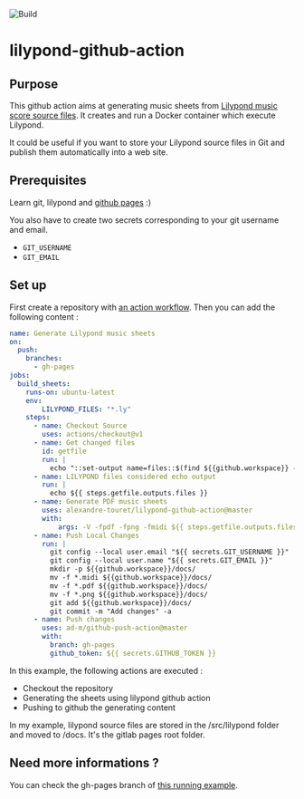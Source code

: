 ![Build](https://github.com/alexandre-touret/lilypond-github-action/workflows/Build/badge.svg)

# lilypond-github-action

## Purpose
This github action aims at generating music sheets from [Lilypond music score source files](https://lilypond.org).
It creates and run a Docker container which execute Lilypond.

It could be useful if you want to store your Lilypond source files in Git and publish them automatically into a web site.

## Prerequisites
Learn git, lilypond and [github pages](https://pages.github.com/)  :)

You also have to create two secrets corresponding to your git username and email.
* ``GIT_USERNAME``
* ``GIT_EMAIL``

## Set up
First create a repository with [an action workflow](https://github.com/features/actions).
Then you can add the following content :

```yaml
name: Generate Lilypond music sheets
on:
  push:
    branches:
      - gh-pages
jobs:
  build_sheets:
    runs-on: ubuntu-latest
    env:
        LILYPOND_FILES: "*.ly"
    steps:
      - name: Checkout Source
        uses: actions/checkout@v1
      - name: Get changed files
        id: getfile
        run: |
          echo "::set-output name=files::$(find ${{github.workspace}} -name "${{ env.LILYPOND_FILES }}" -printf "%P\n" | xargs)"
      - name: LILYPOND files considered echo output
        run: |
          echo ${{ steps.getfile.outputs.files }}
      - name: Generate PDF music sheets
        uses: alexandre-touret/lilypond-github-action@master
        with:
            args: -V -fpdf -fpng -fmidi ${{ steps.getfile.outputs.files }}
      - name: Push Local Changes
        run: |
          git config --local user.email "${{ secrets.GIT_USERNAME }}"
          git config --local user.name "${{ secrets.GIT_EMAIL }}"
          mkdir -p ${{github.workspace}}/docs/
          mv -f *.midi ${{github.workspace}}/docs/
          mv -f *.pdf ${{github.workspace}}/docs/
          mv -f *.png ${{github.workspace}}/docs/
          git add ${{github.workspace}}/docs/
          git commit -m "Add changes" -a
      - name: Push changes
        uses: ad-m/github-push-action@master
        with:
          branch: gh-pages
          github_token: ${{ secrets.GITHUB_TOKEN }}

```

In this example, the following actions are executed :
* Checkout the repository
* Generating the sheets using lilypond github action
* Pushing to github the generating content

In my example, lilypond source files are stored in the /src/lilypond folder and moved to /docs.
It's the gitlab pages root folder.

## Need more informations ?

You can check the gh-pages branch of [this running example](https://github.com/alexandre-touret/piano-sheets-as-code).
